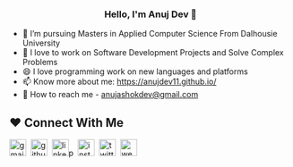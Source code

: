 ### <center>Hello, I'm Anuj Dev 👋</center>

* 🔭  I’m pursuing Masters in Applied Computer Science From Dalhousie University
* 🌱  I love to work on Software Development Projects and Solve Complex Problems
* 😄  I love programming work on new languages and platforms
* 📫  Know more about me: https://anujdev11.github.io/
* 👀 How to reach me - anujashokdev@gmail.com

## ❤️ Connect With Me
[<img src='https://cdn.jsdelivr.net/npm/simple-icons@3.0.1/icons/gmail.svg' alt='gmail' height='30'>](mailto:anujashokdev@gmail.com)&nbsp;&nbsp;[<img src='https://cdn.jsdelivr.net/npm/simple-icons@3.0.1/icons/github.svg' alt='github' height='30'>](https://github.com/anujdev11)&nbsp;&nbsp;[<img src='https://cdn.jsdelivr.net/npm/simple-icons@3.0.1/icons/linkedin.svg' alt='linkedin' height='30'>](https://www.linkedin.com/in/adev2345/)p&nbsp;&nbsp;[<img src='https://cdn.jsdelivr.net/npm/simple-icons@3.0.1/icons/instagram.svg' alt='instagram' height='30'>](https://www.instagram.com/anujdev11/)&nbsp;&nbsp;[<img src='https://cdn.jsdelivr.net/npm/simple-icons@3.0.1/icons/twitter.svg' alt='twitter' height='30'>](https://twitter.com/anujdev2)&nbsp;&nbsp;[<img src='https://cdn.jsdelivr.net/npm/simple-icons@3.0.1/icons/icloud.svg' alt='website' height='30'>](https://anujdev11.github.io/)
